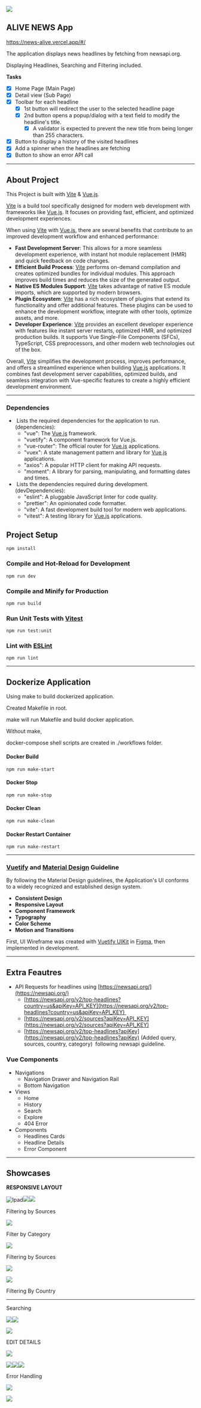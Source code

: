 ![](https://33333.cdn.cke-cs.com/kSW7V9NHUXugvhoQeFaf/images/f3ec7cac428902bbf4df9aeca049097657340766c4520a3a.jpg)

## **ALIVE NEWS App**

https://news-alive.vercel.app/#/

The application displays news headlines by fetching from newsapi.org.

Displaying Headlines, Searching and Filtering included.

**Tasks**

*   [x] Home Page (Main Page)
*   [x] Detail view (Sub Page)
*   [x] Toolbar for each headline
    *   [x] 1st button will redirect the user to the selected headline page
    *   [x] 2nd button opens a popup/dialog with a text field to modify the headline's title.
        *   [x] A validator is expected to prevent the new title from being longer than 255 characters.
*   [x] Button to display a history of the visited headlines
*   [x] Add a spinner when the headlines are fetching
*   [x] Button to show an error API call

---

## **About Project**

This Project is built with [Vite](https://vitejs.dev/) & [Vue.js](https://vuejs.org/).

[Vite](https://vitejs.dev/) is a build tool specifically designed for modern web development with frameworks like [Vue.js](https://vuejs.org/). It focuses on providing fast, efficient, and optimized development experiences.

When using [Vite](https://vitejs.dev/) with [Vue.js](https://vuejs.org/), there are several benefits that contribute to an improved development workflow and enhanced performance:

*   **Fast Development Server**: This allows for a more seamless development experience, with instant hot module replacement (HMR) and quick feedback on code changes.
*   **Efficient Build Process**: [Vite](https://vitejs.dev/) performs on-demand compilation and creates optimized bundles for individual modules. This approach improves build times and reduces the size of the generated output.
*   **Native ES Modules Support**: [Vite](https://vitejs.dev/) takes advantage of native ES module imports, which are supported by modern browsers.
*   **Plugin Ecosystem**: [Vite](https://vitejs.dev/) has a rich ecosystem of plugins that extend its functionality and offer additional features. These plugins can be used to enhance the development workflow, integrate with other tools, optimize assets, and more.
*   **Developer Experience**: [Vite](https://vitejs.dev/) provides an excellent developer experience with features like instant server restarts, optimized HMR, and optimized production builds. It supports Vue Single-File Components (SFCs), TypeScript, CSS preprocessors, and other modern web technologies out of the box.

Overall, [Vite](https://vitejs.dev/) simplifies the development process, improves performance, and offers a streamlined experience when building [Vue.js](https://vuejs.org/) applications. It combines fast development server capabilities, optimized builds, and seamless integration with Vue-specific features to create a highly efficient development environment.

---

### Dependencies

*    Lists the required dependencies for the application to run. (dependencies):
    *   "vue": The [Vue.js](https://vuejs.org/) framework.
    *   "vuetify": A component framework for Vue.js.
    *   "vue-router": The official router for [Vue.js](https://vuejs.org/) applications.
    *   "vuex": A state management pattern and library for [Vue.js](https://vuejs.org/) applications.
    *   "axios": A popular HTTP client for making API requests.
    *   "moment": A library for parsing, manipulating, and formatting dates and times.
*    Lists the dependencies required during development. (devDependencies):
    *   "eslint": A pluggable JavaScript linter for code quality.
    *   "prettier": An opinionated code formatter.
    *   "vite": A fast development build tool for modern web applications.
    *   "vitest": A testing library for [Vue.js](https://vuejs.org/) applications.

## Project Setup

```plaintext
npm install
```

### Compile and Hot-Reload for Development

```plaintext
npm run dev
```

### Compile and Minify for Production

```plaintext
npm run build
```

### Run Unit Tests with [Vitest](https://vitest.dev/)

```plaintext
npm run test:unit
```

### Lint with [ESLint](https://eslint.org/)

```plaintext
npm run lint
```

---

## Dockerize Application

Using make to build dockerized application.

Created Makefile in root.

make will run Makefile and build docker application.

Without make,

docker-compose shell scripts are created in ./workflows folder.

#### Docker Build

```plaintext
npm run make-start
```

#### Docker Stop

```plaintext
npm run make-stop
```

#### Docker Clean

```plaintext
npm run make-clean
```

#### Docker Restart Container

```plaintext
npm run make-restart
```

---

### [Vuetify](https://vuetifyjs.com/) and [Material Design](https://m3.material.io/) Guideline

By following the Material Design guidelines, the Application's UI conforms to a widely recognized and established design system. 

*   **Consistent Design**
*   **Responsive Layout**
*   **Component Framework**
*   **Typography**
*   **Color Scheme**
*   **Motion and Transitions**

First, UI Wireframe was created with [Vuetify UIKit](https://vuetifyjs.com/en/resources/ui-kits/) in [Figma](https://www.figma.com/), then implemented in development.

---

## Extra Feautres

*   API Requests for headlines using [https://newsapi.org/](https://newsapi.org/)
    *   [https://newsapi.org/v2/top-headlines?country=us&apiKey=API_KEY](https://newsapi.org/v2/top-headlines?country=us&apiKey=API_KEY) 
    *   [https://newsapi.org/v2/sources?apiKey=API_KEY](https://newsapi.org/v2/sources?apiKey=API_KEY)
    *   [https://newsapi.org/v2/top-headlines?apiKey](https://newsapi.org/v2/top-headlines?apiKey) (Added query, sources, country, category)  following newsapi guideline.

### Vue Components

*   Navigations
    *   Navigation Drawer and Navigation Rail
    *   Bottom Navigation
*   Views
    *   Home
    *   History
    *   Search
    *   Explore
    *   404 Error
*   Components
    *   Headlines Cards
    *   Headline Details 
    *   Error Component

---

## Showcases

**RESPONSIVE LAYOUT**

![Ipad](https://33333.cdn.cke-cs.com/kSW7V9NHUXugvhoQeFaf/images/dae6daf452f474e86d7cdba2608c3ea97d3928ae1efd130a.png)![](https://33333.cdn.cke-cs.com/kSW7V9NHUXugvhoQeFaf/images/8fc00738eb90f85f9e6c245088c79c7b83e87305a7f9cc85.png)![](https://33333.cdn.cke-cs.com/kSW7V9NHUXugvhoQeFaf/images/ac5a4cdc1736cf41a59b434a668c29c9c72ac82757e5fc78.png)

Filtering by Sources

![](https://33333.cdn.cke-cs.com/kSW7V9NHUXugvhoQeFaf/images/7ab1a51c41c115302b1e7b6b1de7af7140f00bff8e37fba1.png)

Filter by Category

![](https://33333.cdn.cke-cs.com/kSW7V9NHUXugvhoQeFaf/images/5dc9e0067685309929aef882dc2134d8ac67265fcd08bab3.png)

Filtering by Sources

![](https://33333.cdn.cke-cs.com/kSW7V9NHUXugvhoQeFaf/images/0236813ab54c434563a24806aa084a36fe5d2222a9ae9352.png)

![](https://33333.cdn.cke-cs.com/kSW7V9NHUXugvhoQeFaf/images/953497a6631182788c142b002f0448aed6cd9cda9d66794e.png)

Filtering By Country

---

Searching

![](https://33333.cdn.cke-cs.com/kSW7V9NHUXugvhoQeFaf/images/b8d4fe7600f18e277a59ab2f58bb8203fce7724cdd6a8b00.png)![](https://33333.cdn.cke-cs.com/kSW7V9NHUXugvhoQeFaf/images/ec64d672577cb8173a4bae0fbb3906a4779922da0d3a7472.png)

![](https://33333.cdn.cke-cs.com/kSW7V9NHUXugvhoQeFaf/images/d6bb7fc7d800645d52390997df07033e29faf4f1e0ab008a.png)

EDIT DETAILS

![](https://33333.cdn.cke-cs.com/kSW7V9NHUXugvhoQeFaf/images/72c81ea23a702f785fb302df664aba187108ab16d7f7fa06.png)

![](https://33333.cdn.cke-cs.com/kSW7V9NHUXugvhoQeFaf/images/9ed7a697bd01d557cbf103a68846d21e745396568d5ab2e1.png)![](https://33333.cdn.cke-cs.com/kSW7V9NHUXugvhoQeFaf/images/7c79eb1493280413d59ef349eed1bba350dedd78bb1628e3.png)![](https://33333.cdn.cke-cs.com/kSW7V9NHUXugvhoQeFaf/images/7be0f8e4db0893c00c08a45540dd85483ab432ab427641c3.png)

Error Handling

![](https://33333.cdn.cke-cs.com/kSW7V9NHUXugvhoQeFaf/images/9abf8c891deca3de129e1f7a5b01e9d34e638745f6dfa283.png)

![](https://33333.cdn.cke-cs.com/kSW7V9NHUXugvhoQeFaf/images/290fa12adb9d10eee661e7fad6bfe1496762c371dbfe9430.png)
